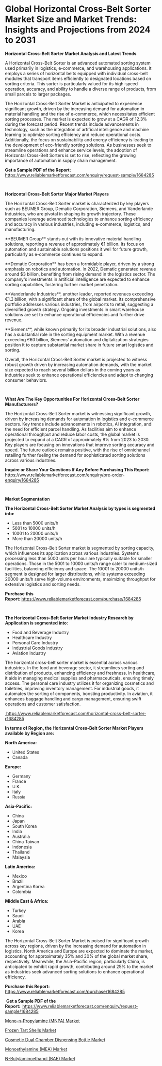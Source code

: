 <p><h1>Global Horizontal Cross-Belt Sorter Market Size and Market Trends: Insights and Projections from 2024 to 2031</h1></p><p><strong>Horizontal Cross-Belt Sorter Market Analysis and Latest Trends</strong></p>
<p><p>A Horizontal Cross-Belt Sorter is an advanced automated sorting system used primarily in logistics, e-commerce, and warehousing applications. It employs a series of horizontal belts equipped with individual cross-belt modules that transport items efficiently to designated locations based on sorting criteria. This sorter is particularly valued for its high-speed operation, accuracy, and ability to handle a diverse range of products, from small parcels to larger packages.</p><p>The Horizontal Cross-Belt Sorter Market is anticipated to experience significant growth, driven by the increasing demand for automation in material handling and the rise of e-commerce, which necessitates efficient sorting processes. The market is expected to grow at a CAGR of 12.3% during the forecast period. Recent trends include advancements in technology, such as the integration of artificial intelligence and machine learning to optimize sorting efficiency and reduce operational costs. Additionally, the focus on sustainability and energy efficiency is leading to the development of eco-friendly sorting solutions. As businesses seek to streamline operations and enhance service levels, the adoption of Horizontal Cross-Belt Sorters is set to rise, reflecting the growing importance of automation in supply chain management.</p></p>
<p><strong>Get a Sample PDF of the Report:&nbsp;</strong> <a href="https://www.reliablemarketforecast.com/enquiry/request-sample/1684285?utm_campaign=1435&utm_medium=2&utm_source=Github&utm_content=ia&utm_term=15102024&utm_id=horizontal-cross-belt-sorter">https://www.reliablemarketforecast.com/enquiry/request-sample/1684285</a></p>
<p>&nbsp;</p>
<p><strong>Horizontal Cross-Belt Sorter Major Market Players</strong></p>
<p><p>The Horizontal Cross-Belt Sorter market is characterized by key players such as BEUMER Group, Dematic Corporation, Siemens, and Vanderlande Industries, who are pivotal in shaping its growth trajectory. These companies leverage advanced technologies to enhance sorting efficiency and accuracy in various industries, including e-commerce, logistics, and manufacturing.</p><p>**BEUMER Group** stands out with its innovative material handling solutions, reporting a revenue of approximately €1 billion. Its focus on automation and sustainable solutions positions it well for future growth, particularly as e-commerce continues to expand.</p><p>**Dematic Corporation** has been a formidable player, driven by a strong emphasis on robotics and automation. In 2022, Dematic generated revenue around $3 billion, benefiting from rising demand in the logistics sector. The company's investments in artificial intelligence are expected to enhance sorting capabilities, fostering further market penetration.</p><p>**Vanderlande Industries**, another leader, reported revenues exceeding €1.3 billion, with a significant share of the global market. Its comprehensive portfolio addresses various industries, from airports to retail, suggesting a diversified growth strategy. Ongoing investments in smart warehouse solutions are set to enhance operational efficiencies and further drive revenue.</p><p>**Siemens**, while known primarily for its broader industrial solutions, also has a substantial role in the sorting equipment market. With a revenue exceeding €60 billion, Siemens’ automation and digitalization strategies position it to capture substantial market share in future smart logistics and sorting.</p><p>Overall, the Horizontal Cross-Belt Sorter market is projected to witness robust growth driven by increasing automation demands, with the market size expected to reach several billion dollars in the coming years as industries seek to enhance operational efficiencies and adapt to changing consumer behaviors.</p></p>
<p>&nbsp;</p>
<p><strong>What Are The Key Opportunities For Horizontal Cross-Belt Sorter Manufacturers?</strong></p>
<p><p>The Horizontal Cross-Belt Sorter market is witnessing significant growth, driven by increasing demands for automation in logistics and e-commerce sectors. Key trends include advancements in robotics, AI integration, and the need for efficient parcel handling. As facilities aim to enhance operational throughput and reduce labor costs, the global market is projected to expand at a CAGR of approximately 8% from 2023 to 2030. Key players are focusing on innovations that improve sorting accuracy and speed. The future outlook remains positive, with the rise of omnichannel retailing further fueling the demand for sophisticated sorting solutions across various industries.</p></p>
<p><strong>Inquire or Share Your Questions If Any Before Purchasing This Report:</strong> <a href="https://www.reliablemarketforecast.com/enquiry/pre-order-enquiry/1684285?utm_campaign=1435&utm_medium=2&utm_source=Github&utm_content=ia&utm_term=15102024&utm_id=horizontal-cross-belt-sorter">https://www.reliablemarketforecast.com/enquiry/pre-order-enquiry/1684285</a></p>
<p>&nbsp;</p>
<p><strong>Market Segmentation</strong></p>
<p><strong>The Horizontal Cross-Belt Sorter Market Analysis by types is segmented into:</strong></p>
<p><ul><li>Less than 5000 units/h</li><li>5001 to 10000 units/h</li><li>10001 to 20000 units/h</li><li>More than 20000 units/h</li></ul></p>
<p><p>The Horizontal Cross-Belt Sorter market is segmented by sorting capacity, which influences its application across various industries. Systems processing less than 5000 units per hour are typically suitable for smaller operations. Those in the 5001 to 10000 units/h range cater to medium-sized facilities, balancing efficiency and space. The 10001 to 20000 units/h segment is designed for larger distributions, while systems exceeding 20000 units/h serve high-volume environments, maximizing throughput for extensive logistics and sorting needs.</p></p>
<p><strong>Purchase this Report:&nbsp;</strong><a href="https://www.reliablemarketforecast.com/purchase/1684285?utm_campaign=1435&utm_medium=2&utm_source=Github&utm_content=ia&utm_term=15102024&utm_id=horizontal-cross-belt-sorter">https://www.reliablemarketforecast.com/purchase/1684285</a></p>
<p>&nbsp;</p>
<p><strong>The Horizontal Cross-Belt Sorter Market Industry Research by Application is segmented into:</strong></p>
<p><ul><li>Food and Beverage Industry</li><li>Healthcare Industry</li><li>Personal Care Industry</li><li>Industrial Goods Industry</li><li>Aviation Industry</li></ul></p>
<p><p>The horizontal cross-belt sorter market is essential across various industries. In the food and beverage sector, it streamlines sorting and distribution of products, enhancing efficiency and freshness. In healthcare, it aids in managing medical supplies and pharmaceuticals, ensuring timely access. The personal care industry utilizes it for organizing cosmetics and toiletries, improving inventory management. For industrial goods, it automates the sorting of components, boosting productivity. In aviation, it enhances baggage handling and cargo management, ensuring swift operations and customer satisfaction.</p></p>
<p><a href="https://www.reliablemarketforecast.com/horizontal-cross-belt-sorter-r1684285?utm_campaign=1435&utm_medium=2&utm_source=Github&utm_content=ia&utm_term=15102024&utm_id=horizontal-cross-belt-sorter">&nbsp;https://www.reliablemarketforecast.com/horizontal-cross-belt-sorter-r1684285</a></p>
<p><strong>In terms of Region, the Horizontal Cross-Belt Sorter Market Players available by Region are:</strong></p>
<p>
    <p> <strong> North America: </strong>
        <ul>
            <li>United States</li>
            <li>Canada</li>
        </ul>
        </p> 
    <p> <strong> Europe: </strong>
        <ul>
            <li>Germany</li>
            <li>France</li>
            <li>U.K.</li>
            <li>Italy</li>
            <li>Russia</li>
        </ul>
        </p> 
    <p> <strong> Asia-Pacific: </strong>
        <ul>
            <li>China</li>
            <li>Japan</li>
            <li>South Korea</li>
            <li>India</li>
            <li>Australia</li>
            <li>China Taiwan</li>
            <li>Indonesia</li>
            <li>Thailand</li>
            <li>Malaysia</li>
        </ul>
        </p> 
    <p> <strong> Latin America: </strong>
        <ul>
            <li>Mexico</li>
            <li>Brazil</li>
            <li>Argentina Korea</li>
            <li>Colombia</li>
        </ul>
        </p> 
    <p> <strong> Middle East & Africa: </strong>
        <ul>
            <li>Turkey</li>
            <li>Saudi</li>
            <li>Arabia</li>
            <li>UAE</li>
            <li>Korea</li>
        </ul>
    </p>
    </p>
<p><p>The Horizontal Cross-Belt Sorter Market is poised for significant growth across key regions, driven by the increasing demand for automation in logistics. North America and Europe are expected to dominate the market, accounting for approximately 35% and 30% of the global market share, respectively. Meanwhile, the Asia-Pacific region, particularly China, is anticipated to exhibit rapid growth, contributing around 25% to the market as industries seek advanced sorting solutions to enhance operational efficiency.</p></p>
<p><strong>Purchase this Report: </strong><a href="https://www.reliablemarketforecast.com/purchase/1684285?utm_campaign=1435&utm_medium=2&utm_source=Github&utm_content=ia&utm_term=15102024&utm_id=horizontal-cross-belt-sorter">https://www.reliablemarketforecast.com/purchase/1684285</a></p>
<p>&nbsp;<strong>Get a Sample PDF of the Report:&nbsp;&nbsp;</strong><a href="https://www.reliablemarketforecast.com/enquiry/request-sample/1684285?utm_campaign=1435&utm_medium=2&utm_source=Github&utm_content=ia&utm_term=15102024&utm_id=horizontal-cross-belt-sorter">https://www.reliablemarketforecast.com/enquiry/request-sample/1684285</a></p>
<p><strong></strong></p>
<p><p><a href="https://www.linkedin.com/pulse/mono-n-propylamine-mnpa-market-global-regional-analysis-mlpvf?trk=public_post_embed_feed-article-content&utm_campaign=1435&utm_medium=2&utm_source=Github&utm_content=ia&utm_term=15102024&utm_id=horizontal-cross-belt-sorter">Mono-n-Propylamine (MNPA) Market</a></p><p><a href="https://github.com/cloo8byworst/Market-Research-Report-List-1/blob/main/frozen-tart-shells-market.md?utm_campaign=1435&utm_medium=2&utm_source=Github&utm_content=ia&utm_term=15102024&utm_id=horizontal-cross-belt-sorter">Frozen Tart Shells Market</a></p><p><a href="https://github.com/driubautch/Market-Research-Report-List-1/blob/main/cosmetic-dual-chamber-dispensing-bottle-market.md?utm_campaign=1435&utm_medium=2&utm_source=Github&utm_content=ia&utm_term=15102024&utm_id=horizontal-cross-belt-sorter">Cosmetic Dual Chamber Dispensing Bottle Market</a></p><p><a href="https://www.linkedin.com/pulse/monoethylamine-mea-market-opportunities-emerging-global-mw0zf?trk=public_post_embed_feed-article-content&utm_campaign=1435&utm_medium=2&utm_source=Github&utm_content=ia&utm_term=15102024&utm_id=horizontal-cross-belt-sorter">Monoethylamine (MEA) Market</a></p><p><a href="https://www.linkedin.com/pulse/n-butylaminoethanol-bae-market-consolidation-impact-structure-hk6uf?trk=public_post_embed_feed-article-content&utm_campaign=1435&utm_medium=2&utm_source=Github&utm_content=ia&utm_term=15102024&utm_id=horizontal-cross-belt-sorter">N-Butylaminoethanol (BAE) Market</a></p></p>